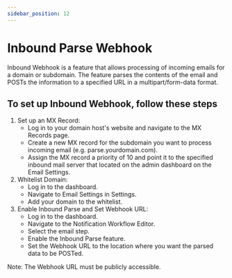 ```yaml
---
sidebar_position: 12
---
```


# Inbound Parse Webhook

Inbound Webhook is a feature that allows processing of incoming emails for a domain or subdomain.
The feature parses the contents of the email and POSTs the information to a specified URL in a
multipart/form-data format.

## To set up Inbound Webhook, follow these steps

1. Set up an MX Record:
   - Log in to your domain host's website and navigate to the MX Records page.
   - Create a new MX record for the subdomain you want to process incoming email (e.g. parse.yourdomain.com).
   - Assign the MX record a priority of 10 and point it to the specified inbound mail server that located on the admin dashboard on the Email Settings.
2. Whitelist Domain:
   - Log in to the dashboard.
   - Navigate to Email Settings in Settings.
   - Add your domain to the whitelist.
3. Enable Inbound Parse and Set Webhook URL:
   - Log in to the dashboard.
   - Navigate to the Notification Workflow Editor.
   - Select the email step.
   - Enable the Inbound Parse feature.
   - Set the Webhook URL to the location where you want the parsed data to be POSTed.

Note: The Webhook URL must be publicly accessible.
